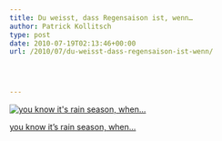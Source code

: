 ```yaml
---
title: Du weisst, dass Regensaison ist, wenn…
author: Patrick Kollitsch
type: post
date: 2010-07-19T02:13:46+00:00
url: /2010/07/du-weisst-dass-regensaison-ist-wenn/




---
```

<div class="flickr">
  <a href="http://www.flickr.com/photos/schreibblogade/4808629515/" title="you know it's rain season, when..."><img src="//farm5.static.flickr.com/4075/4808629515_ea5cb6a710.jpg" alt="you know it's rain season, when..." /></p> 
  
  <p>
    you know it&#8217;s rain season, when&#8230;
  </p>
  
  <p>
    </a></div>